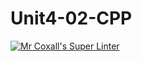 # Unit4-02-CPP
[![Mr Coxall's Super Linter](https://github.com/ICS3U-C-Programming-ReidM/Unit4-02-CPP/workflows/Mr%20Coxall's%20Super%20Linter/badge.svg)](https://github.com/ICS3U-C-Programming-ReidM/Unit4-02-CPP/actions/)
